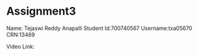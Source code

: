 # Assignment3
Name: Tejaswi Reddy Anapalli
Student Id:700740567
Username:txa05670
CRN:13469

Video Link:
